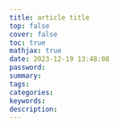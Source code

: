 ```yaml
---
title: article title
top: false
cover: false
toc: true
mathjax: true
date: 2023-12-19 13:48:08
password:
summary:
tags:
categories:
keywords:
description:
---
```

